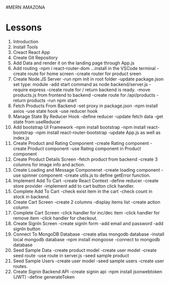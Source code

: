 #MERN AMAZONA

# Lessons

1. Introduction
2. Install Tools
3. Creact React App
4. Create Git Repository
5. Add Data and render it on the landing page through App.js
6. Add routing
   -npm i react-router-dom ...install in the VSCode terminal
   -create route for home screen
   -create router for product sreen
7. Create Node.JS Server
   -run npm init in root folder
   -update package.json set type: module
   -add start command as node backend/server.js
   -require express
   -create route for / return backend is ready.
   -move products.js from frontend to backend
   -create route for /api/products
   -return products
   -run npm start
8. Fetch Products From Backend
   -set proxy in package.json
   -npm install axios
   -use state hook
   -use reducer hook
9. Manage State By Reducer Hook
   -define reducer
   -update fetch data
   -get state from useReducer
10. Add bootstrap UI Framework
    -npm install bootstrap
    -npm install react-bootstrap
    -npm install react-router-bootstrap
    -update App.js as well as index.js
11. Create Product and Rating Component
    -create Rating component
    -create Product component
    -use Rating component in Product component
12. Create Product Details Screen
    -fetch product from backend
    -create 3 columns for image info and action.
13. Create Loading and Message Componenet
    -create loading component
    -use spinner component
    -create utils.js to define getError function.
14. Implement Add To Cart
    -create React Context
    -define reducer
    -create store provider
    -implement add to cart button click handler.
15. Complete Add To Cart
    -check exist item in the cart
    -check count in stock in backend.
16. Create Cart Screen
    -create 2 columns
    -display items list
    -create action column
17. Complete Cart Screen
    -click handler for inc/dec item
    -click handler for remove item
    -click handler for checkout.
18. Create SignIn Screen
    -create signIn form
    -add email and password
    -add signIn button
19. Connect To MongoDB Database
    -create atlas mongodb database
    -install local mongodb database
    -npm install mongoose
    -connect to mongodb database
20. Seed Sample Data
    -create product model
    -create user model
    -create seed route
    -use route in server.js
    -seed sample product
21. Seed Sample Users
    -create user model
    -seed sample users
    -create user routes.
22. Create Signin Backend API
    -create signin api
    -npm install jsonwebtoken (JWT)
    -define generateToken
